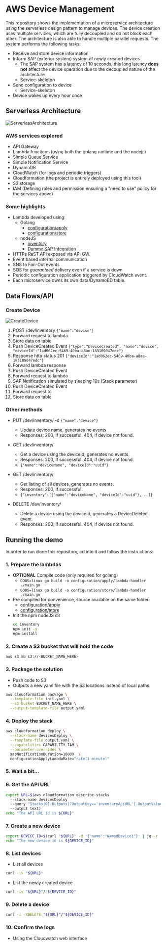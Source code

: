 # AWS Device Management

This repository shows the implementation of a microservice architecture using the serverless design pattern to manage devices. The device creation uses multiple services, which are fully decoupled and do not block each other. The architecture is also able to handle multiple parallel requests. The system performs the following tasks:
  - Receive and store device information
  - Inform SAP (exterior system) system of newly created devices
    - The SAP system has a latency of 10 seconds, this long latency **does not** affect the device operation due to the decoupled nature of the architecture
    - Service-skeleton
  - Send configuration to device 
    - Service-skeleton
  - Device wakes up every hour once

## Serverless Architecture

![ServerlessArchitecture](readme/ServerlessArchitecture1.PNG)

### AWS services explored

- API Gateway
- Lambda functions (using both the golang runtime and the nodejs)
- Simple Queue Service
- Simple Notification Service
- DynamoDB
- CloudWatch (for logs and periodic triggers)
- Cloudformation (the project is entirely deployed using this tool)
- S3 storage
- IAM (Defining roles and permission ensuring a "need to use" policy for the services above)

### Some highlights
- Lambda developed using:
  - Golang
    - [configuration/apply](configuration/apply/main.go)
    - [configuration/store](configuration/store/main.go)
  - nodeJS
    - [inventory](inventory/index.js)
    - [Dummy SAP Integration](sap/index.js)
- HTTPs ReST API exposed via API GW.
- Event based internal communication
- SNS to Fan-Out events
- SQS for _guaranteed_ delivery even if a service is down
- Periodic configuration application triggered by CloudWatch event.
- Each microservice owns its own data/DynamoBD table.


## Data Flows/API
### Create Device

![CreateDevice](readme/CreateDevice1.PNG)

1. POST /dev/inventory `{"name":"device"}`
2. Forward request to lambda
3. Store data on table
4. Push DeviceCreated Event 
`{"type":"DeviceCreated",
"name":"device",
"deviceId":"1ad062ec-5469-40ba-a8ae-183109047edc"}`
5. Response http status 201
`{"deviceId":"1ad062ec-5469-40ba-a8ae-183109047edc"}`
6. Forward lambda response
7. Push DeviceCreated Event
8. Forward request to lambda
9. SAP Notification simulated by sleeping 10s (Stack parameter)
10. Push DeviceCreated Event
11. Forward request to
12. Store data on table

### Other methods

- PUT /dev/inventory/<deviceId> -d `{"name":"device"}`
  - Update device name, generates no events 
  - Responses: 200, if successful. 404, if device not found.

- GET /dev/inventory/<deviceId>
  - Get a device using the deviceId, generates no events.
  - Responses: 200, if successful. 404, if device not found.
  - `{"name":"deviceName", "deviceId":"uuid"}`

- GET /dev/inventory/
  - Get listing of all devices, generates no events.
  - Responses: 200, if successful.
  - `{"inventory":[{"name":"deviceName", "deviceId":"uuid"}, ..]}`

- DELETE /dev/inventory/<deviceId>
  - Delete a device using the deviceId, generates a DeviceDeleted event.
  - Responses: 200, if successful. 404, if device not found.

## Running the demo

In order to run clone this repository, cd into it and follow the instructions:

### 1. Prepare the lambdas 
  - **OPTIONAL** Compile code (only required for golang)
    - `GOOS=linux go build -o configuration/apply/lambda-handler ./main.go`
    - `GOOS=linux go build -o configuration/store/lambda-handler ./main.go`
  - Pre compiled for convenience, source available on the same folder:
    - [configuration/apply](configuration/apply/main.go)
    - [configuration/store](configuration/store/main.go)
  - Init the npm nodeJS dir
    ```bash
    cd inventory
    npm init -y 
    npm install
    ```

### 2. Create a S3 bucket that will hold the code
  ```bash 
  aws s3 mb s3://<BUCKET_NAME_HERE>
  ```
### 3. Package the solution
  - Push code to S3
  - Outputs a new yaml file with the S3 locations instead of local paths
  ```bash 
  aws cloudformation package \
    --template-file init.yaml \
    --s3-bucket BUCKET_NAME_HERE \
    --output-template-file output.yaml
  ```
### 4. Deploy the stack
  ```bash
  aws cloudformation deploy \
    --stack-name devicesDeploy \
    --template-file output.yaml \
    --capabilities CAPABILITY_IAM \
    --parameter-overrides \
    sapNotificationDuration=10000  \
    configurationApplyLambdaRate="rate(1 minute)"
  ``` 
### 5. Wait a bit…

### 6. Get the API URL
  ```bash
  export URL=$(aws cloudformation describe-stacks
    --stack-name devicesDeploy
    --query "Stacks[0].Outputs[?OutputKey=='inventaryApiURL'].OutputValue"
    --output text)
  echo "The API URL id is ${URL}"
  ```
### 7. Create a new device
  ```bash
  export DEVICE_ID=$(curl "${URL}" -d '{"name":"NamedDevice1"}' | jq -r .deviceId)` 
  echo "The new device id is ${DEVICE_ID}"
  ```
### 8. List devices
  - List all devices
  ```bash
  curl -iv "${URL}"
  ```
  - List the newly created device
  ```bash 
  curl -iv "${URL}"/"${DEVICE_ID}"
  ```

### 9. Delete a device
  ```bash 
  curl -i -XDELETE "${URL}"/"${DEVICE_ID}"
  ```

### 10. Confirm the logs
  - Using the Cloudwatch web interface
